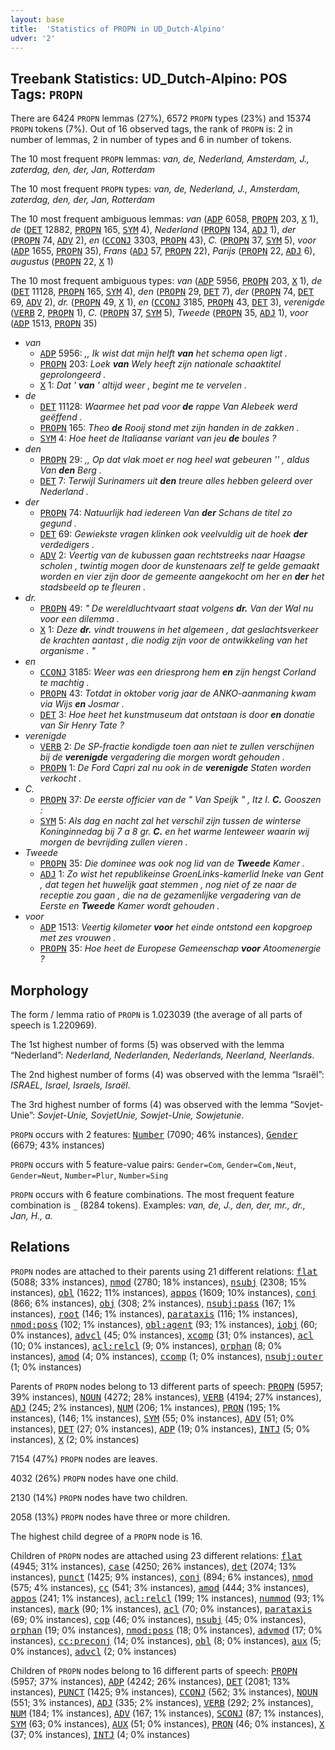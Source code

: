```yaml
---
layout: base
title:  'Statistics of PROPN in UD_Dutch-Alpino'
udver: '2'
---
```


## Treebank Statistics: UD_Dutch-Alpino: POS Tags: `PROPN`

There are 6424 `PROPN` lemmas (27%), 6572 `PROPN` types (23%) and 15374 `PROPN` tokens (7%).
Out of 16 observed tags, the rank of `PROPN` is: 2 in number of lemmas, 2 in number of types and 6 in number of tokens.

The 10 most frequent `PROPN` lemmas: <em>van, de, Nederland, Amsterdam, J., zaterdag, den, der, Jan, Rotterdam</em>

The 10 most frequent `PROPN` types:  <em>van, de, Nederland, J., Amsterdam, zaterdag, den, der, Jan, Rotterdam</em>

The 10 most frequent ambiguous lemmas: <em>van</em> (<tt><a href="nl_alpino-pos-ADP.html">ADP</a></tt> 6058, <tt><a href="nl_alpino-pos-PROPN.html">PROPN</a></tt> 203, <tt><a href="nl_alpino-pos-X.html">X</a></tt> 1), <em>de</em> (<tt><a href="nl_alpino-pos-DET.html">DET</a></tt> 12882, <tt><a href="nl_alpino-pos-PROPN.html">PROPN</a></tt> 165, <tt><a href="nl_alpino-pos-SYM.html">SYM</a></tt> 4), <em>Nederland</em> (<tt><a href="nl_alpino-pos-PROPN.html">PROPN</a></tt> 134, <tt><a href="nl_alpino-pos-ADJ.html">ADJ</a></tt> 1), <em>der</em> (<tt><a href="nl_alpino-pos-PROPN.html">PROPN</a></tt> 74, <tt><a href="nl_alpino-pos-ADV.html">ADV</a></tt> 2), <em>en</em> (<tt><a href="nl_alpino-pos-CCONJ.html">CCONJ</a></tt> 3303, <tt><a href="nl_alpino-pos-PROPN.html">PROPN</a></tt> 43), <em>C.</em> (<tt><a href="nl_alpino-pos-PROPN.html">PROPN</a></tt> 37, <tt><a href="nl_alpino-pos-SYM.html">SYM</a></tt> 5), <em>voor</em> (<tt><a href="nl_alpino-pos-ADP.html">ADP</a></tt> 1655, <tt><a href="nl_alpino-pos-PROPN.html">PROPN</a></tt> 35), <em>Frans</em> (<tt><a href="nl_alpino-pos-ADJ.html">ADJ</a></tt> 57, <tt><a href="nl_alpino-pos-PROPN.html">PROPN</a></tt> 22), <em>Parijs</em> (<tt><a href="nl_alpino-pos-PROPN.html">PROPN</a></tt> 22, <tt><a href="nl_alpino-pos-ADJ.html">ADJ</a></tt> 6), <em>augustus</em> (<tt><a href="nl_alpino-pos-PROPN.html">PROPN</a></tt> 22, <tt><a href="nl_alpino-pos-X.html">X</a></tt> 1)

The 10 most frequent ambiguous types:  <em>van</em> (<tt><a href="nl_alpino-pos-ADP.html">ADP</a></tt> 5956, <tt><a href="nl_alpino-pos-PROPN.html">PROPN</a></tt> 203, <tt><a href="nl_alpino-pos-X.html">X</a></tt> 1), <em>de</em> (<tt><a href="nl_alpino-pos-DET.html">DET</a></tt> 11128, <tt><a href="nl_alpino-pos-PROPN.html">PROPN</a></tt> 165, <tt><a href="nl_alpino-pos-SYM.html">SYM</a></tt> 4), <em>den</em> (<tt><a href="nl_alpino-pos-PROPN.html">PROPN</a></tt> 29, <tt><a href="nl_alpino-pos-DET.html">DET</a></tt> 7), <em>der</em> (<tt><a href="nl_alpino-pos-PROPN.html">PROPN</a></tt> 74, <tt><a href="nl_alpino-pos-DET.html">DET</a></tt> 69, <tt><a href="nl_alpino-pos-ADV.html">ADV</a></tt> 2), <em>dr.</em> (<tt><a href="nl_alpino-pos-PROPN.html">PROPN</a></tt> 49, <tt><a href="nl_alpino-pos-X.html">X</a></tt> 1), <em>en</em> (<tt><a href="nl_alpino-pos-CCONJ.html">CCONJ</a></tt> 3185, <tt><a href="nl_alpino-pos-PROPN.html">PROPN</a></tt> 43, <tt><a href="nl_alpino-pos-DET.html">DET</a></tt> 3), <em>verenigde</em> (<tt><a href="nl_alpino-pos-VERB.html">VERB</a></tt> 2, <tt><a href="nl_alpino-pos-PROPN.html">PROPN</a></tt> 1), <em>C.</em> (<tt><a href="nl_alpino-pos-PROPN.html">PROPN</a></tt> 37, <tt><a href="nl_alpino-pos-SYM.html">SYM</a></tt> 5), <em>Tweede</em> (<tt><a href="nl_alpino-pos-PROPN.html">PROPN</a></tt> 35, <tt><a href="nl_alpino-pos-ADJ.html">ADJ</a></tt> 1), <em>voor</em> (<tt><a href="nl_alpino-pos-ADP.html">ADP</a></tt> 1513, <tt><a href="nl_alpino-pos-PROPN.html">PROPN</a></tt> 35)


* <em>van</em>
  * <tt><a href="nl_alpino-pos-ADP.html">ADP</a></tt> 5956: <em>,, Ik wist dat mijn helft <b>van</b> het schema open ligt .</em>
  * <tt><a href="nl_alpino-pos-PROPN.html">PROPN</a></tt> 203: <em>Loek <b>van</b> Wely heeft zijn nationale schaaktitel geprolongeerd .</em>
  * <tt><a href="nl_alpino-pos-X.html">X</a></tt> 1: <em>Dat ' <b>van</b> ' altijd weer , begint me te vervelen .</em>
* <em>de</em>
  * <tt><a href="nl_alpino-pos-DET.html">DET</a></tt> 11128: <em>Waarmee het pad voor <b>de</b> rappe Van Alebeek werd geëffend .</em>
  * <tt><a href="nl_alpino-pos-PROPN.html">PROPN</a></tt> 165: <em>Theo <b>de</b> Rooij stond met zijn handen in de zakken .</em>
  * <tt><a href="nl_alpino-pos-SYM.html">SYM</a></tt> 4: <em>Hoe heet de Italiaanse variant van jeu <b>de</b> boules ?</em>
* <em>den</em>
  * <tt><a href="nl_alpino-pos-PROPN.html">PROPN</a></tt> 29: <em>,, Op dat vlak moet er nog heel wat gebeuren '' , aldus Van <b>den</b> Berg .</em>
  * <tt><a href="nl_alpino-pos-DET.html">DET</a></tt> 7: <em>Terwijl Surinamers uit <b>den</b> treure alles hebben geleerd over Nederland .</em>
* <em>der</em>
  * <tt><a href="nl_alpino-pos-PROPN.html">PROPN</a></tt> 74: <em>Natuurlijk had iedereen Van <b>der</b> Schans de titel zo gegund .</em>
  * <tt><a href="nl_alpino-pos-DET.html">DET</a></tt> 69: <em>Gewiekste vragen klinken ook veelvuldig uit de hoek <b>der</b> verdedigers .</em>
  * <tt><a href="nl_alpino-pos-ADV.html">ADV</a></tt> 2: <em>Veertig van de kubussen gaan rechtstreeks naar Haagse scholen , twintig mogen door de kunstenaars zelf te gelde gemaakt worden en vier zijn door de gemeente aangekocht om her en <b>der</b> het stadsbeeld op te fleuren .</em>
* <em>dr.</em>
  * <tt><a href="nl_alpino-pos-PROPN.html">PROPN</a></tt> 49: <em>" De wereldluchtvaart staat volgens <b>dr.</b> Van der Wal nu voor een dilemma .</em>
  * <tt><a href="nl_alpino-pos-X.html">X</a></tt> 1: <em>Deze <b>dr.</b> vindt trouwens in het algemeen , dat geslachtsverkeer de krachten aantast , die nodig zijn voor de ontwikkeling van het organisme . "</em>
* <em>en</em>
  * <tt><a href="nl_alpino-pos-CCONJ.html">CCONJ</a></tt> 3185: <em>Weer was een driesprong hem <b>en</b> zijn hengst Corland te machtig .</em>
  * <tt><a href="nl_alpino-pos-PROPN.html">PROPN</a></tt> 43: <em>Totdat in oktober vorig jaar de ANKO-aanmaning kwam via Wijs <b>en</b> Josmar .</em>
  * <tt><a href="nl_alpino-pos-DET.html">DET</a></tt> 3: <em>Hoe heet het kunstmuseum dat ontstaan is door <b>en</b> donatie van Sir Henry Tate ?</em>
* <em>verenigde</em>
  * <tt><a href="nl_alpino-pos-VERB.html">VERB</a></tt> 2: <em>De SP-fractie kondigde toen aan niet te zullen verschijnen bij de <b>verenigde</b> vergadering die morgen wordt gehouden .</em>
  * <tt><a href="nl_alpino-pos-PROPN.html">PROPN</a></tt> 1: <em>De Ford Capri zal nu ook in de <b>verenigde</b> Staten worden verkocht .</em>
* <em>C.</em>
  * <tt><a href="nl_alpino-pos-PROPN.html">PROPN</a></tt> 37: <em>De eerste officier van de " Van Speijk " , Itz I. <b>C.</b> Gooszen :</em>
  * <tt><a href="nl_alpino-pos-SYM.html">SYM</a></tt> 5: <em>Als dag en nacht zal het verschil zijn tussen de winterse Koninginnedag bij 7 a 8 gr. <b>C.</b> en het warme lenteweer waarin wij morgen de bevrijding zullen vieren .</em>
* <em>Tweede</em>
  * <tt><a href="nl_alpino-pos-PROPN.html">PROPN</a></tt> 35: <em>Die dominee was ook nog lid van de <b>Tweede</b> Kamer .</em>
  * <tt><a href="nl_alpino-pos-ADJ.html">ADJ</a></tt> 1: <em>Zo wist het republikeinse GroenLinks-kamerlid Ineke van Gent , dat tegen het huwelijk gaat stemmen , nog niet of ze naar de receptie zou gaan , die na de gezamenlijke vergadering van de Eerste en <b>Tweede</b> Kamer wordt gehouden .</em>
* <em>voor</em>
  * <tt><a href="nl_alpino-pos-ADP.html">ADP</a></tt> 1513: <em>Veertig kilometer <b>voor</b> het einde ontstond een kopgroep met zes vrouwen .</em>
  * <tt><a href="nl_alpino-pos-PROPN.html">PROPN</a></tt> 35: <em>Hoe heet de Europese Gemeenschap <b>voor</b> Atoomenergie ?</em>

## Morphology

The form / lemma ratio of `PROPN` is 1.023039 (the average of all parts of speech is 1.220969).

The 1st highest number of forms (5) was observed with the lemma “Nederland”: <em>Nederland, Nederlanden, Nederlands, Neerland, Neerlands</em>.

The 2nd highest number of forms (4) was observed with the lemma “Israël”: <em>ISRAEL, Israel, Israels, Israël</em>.

The 3rd highest number of forms (4) was observed with the lemma “Sovjet-Unie”: <em>Sovjet-Unie, SovjetUnie, Sowjet-Unie, Sowjetunie</em>.

`PROPN` occurs with 2 features: <tt><a href="nl_alpino-feat-Number.html">Number</a></tt> (7090; 46% instances), <tt><a href="nl_alpino-feat-Gender.html">Gender</a></tt> (6679; 43% instances)

`PROPN` occurs with 5 feature-value pairs: `Gender=Com`, `Gender=Com,Neut`, `Gender=Neut`, `Number=Plur`, `Number=Sing`

`PROPN` occurs with 6 feature combinations.
The most frequent feature combination is `_` (8284 tokens).
Examples: <em>van, de, J., den, der, mr., dr., Jan, H., a.</em>


## Relations

`PROPN` nodes are attached to their parents using 21 different relations: <tt><a href="nl_alpino-dep-flat.html">flat</a></tt> (5088; 33% instances), <tt><a href="nl_alpino-dep-nmod.html">nmod</a></tt> (2780; 18% instances), <tt><a href="nl_alpino-dep-nsubj.html">nsubj</a></tt> (2308; 15% instances), <tt><a href="nl_alpino-dep-obl.html">obl</a></tt> (1622; 11% instances), <tt><a href="nl_alpino-dep-appos.html">appos</a></tt> (1609; 10% instances), <tt><a href="nl_alpino-dep-conj.html">conj</a></tt> (866; 6% instances), <tt><a href="nl_alpino-dep-obj.html">obj</a></tt> (308; 2% instances), <tt><a href="nl_alpino-dep-nsubj-pass.html">nsubj:pass</a></tt> (167; 1% instances), <tt><a href="nl_alpino-dep-root.html">root</a></tt> (146; 1% instances), <tt><a href="nl_alpino-dep-parataxis.html">parataxis</a></tt> (116; 1% instances), <tt><a href="nl_alpino-dep-nmod-poss.html">nmod:poss</a></tt> (102; 1% instances), <tt><a href="nl_alpino-dep-obl-agent.html">obl:agent</a></tt> (93; 1% instances), <tt><a href="nl_alpino-dep-iobj.html">iobj</a></tt> (60; 0% instances), <tt><a href="nl_alpino-dep-advcl.html">advcl</a></tt> (45; 0% instances), <tt><a href="nl_alpino-dep-xcomp.html">xcomp</a></tt> (31; 0% instances), <tt><a href="nl_alpino-dep-acl.html">acl</a></tt> (10; 0% instances), <tt><a href="nl_alpino-dep-acl-relcl.html">acl:relcl</a></tt> (9; 0% instances), <tt><a href="nl_alpino-dep-orphan.html">orphan</a></tt> (8; 0% instances), <tt><a href="nl_alpino-dep-amod.html">amod</a></tt> (4; 0% instances), <tt><a href="nl_alpino-dep-ccomp.html">ccomp</a></tt> (1; 0% instances), <tt><a href="nl_alpino-dep-nsubj-outer.html">nsubj:outer</a></tt> (1; 0% instances)

Parents of `PROPN` nodes belong to 13 different parts of speech: <tt><a href="nl_alpino-pos-PROPN.html">PROPN</a></tt> (5957; 39% instances), <tt><a href="nl_alpino-pos-NOUN.html">NOUN</a></tt> (4272; 28% instances), <tt><a href="nl_alpino-pos-VERB.html">VERB</a></tt> (4194; 27% instances), <tt><a href="nl_alpino-pos-ADJ.html">ADJ</a></tt> (245; 2% instances), <tt><a href="nl_alpino-pos-NUM.html">NUM</a></tt> (206; 1% instances), <tt><a href="nl_alpino-pos-PRON.html">PRON</a></tt> (195; 1% instances),  (146; 1% instances), <tt><a href="nl_alpino-pos-SYM.html">SYM</a></tt> (55; 0% instances), <tt><a href="nl_alpino-pos-ADV.html">ADV</a></tt> (51; 0% instances), <tt><a href="nl_alpino-pos-DET.html">DET</a></tt> (27; 0% instances), <tt><a href="nl_alpino-pos-ADP.html">ADP</a></tt> (19; 0% instances), <tt><a href="nl_alpino-pos-INTJ.html">INTJ</a></tt> (5; 0% instances), <tt><a href="nl_alpino-pos-X.html">X</a></tt> (2; 0% instances)

7154 (47%) `PROPN` nodes are leaves.

4032 (26%) `PROPN` nodes have one child.

2130 (14%) `PROPN` nodes have two children.

2058 (13%) `PROPN` nodes have three or more children.

The highest child degree of a `PROPN` node is 16.

Children of `PROPN` nodes are attached using 23 different relations: <tt><a href="nl_alpino-dep-flat.html">flat</a></tt> (4945; 31% instances), <tt><a href="nl_alpino-dep-case.html">case</a></tt> (4250; 26% instances), <tt><a href="nl_alpino-dep-det.html">det</a></tt> (2074; 13% instances), <tt><a href="nl_alpino-dep-punct.html">punct</a></tt> (1425; 9% instances), <tt><a href="nl_alpino-dep-conj.html">conj</a></tt> (894; 6% instances), <tt><a href="nl_alpino-dep-nmod.html">nmod</a></tt> (575; 4% instances), <tt><a href="nl_alpino-dep-cc.html">cc</a></tt> (541; 3% instances), <tt><a href="nl_alpino-dep-amod.html">amod</a></tt> (444; 3% instances), <tt><a href="nl_alpino-dep-appos.html">appos</a></tt> (241; 1% instances), <tt><a href="nl_alpino-dep-acl-relcl.html">acl:relcl</a></tt> (199; 1% instances), <tt><a href="nl_alpino-dep-nummod.html">nummod</a></tt> (93; 1% instances), <tt><a href="nl_alpino-dep-mark.html">mark</a></tt> (90; 1% instances), <tt><a href="nl_alpino-dep-acl.html">acl</a></tt> (70; 0% instances), <tt><a href="nl_alpino-dep-parataxis.html">parataxis</a></tt> (69; 0% instances), <tt><a href="nl_alpino-dep-cop.html">cop</a></tt> (46; 0% instances), <tt><a href="nl_alpino-dep-nsubj.html">nsubj</a></tt> (45; 0% instances), <tt><a href="nl_alpino-dep-orphan.html">orphan</a></tt> (19; 0% instances), <tt><a href="nl_alpino-dep-nmod-poss.html">nmod:poss</a></tt> (18; 0% instances), <tt><a href="nl_alpino-dep-advmod.html">advmod</a></tt> (17; 0% instances), <tt><a href="nl_alpino-dep-cc-preconj.html">cc:preconj</a></tt> (14; 0% instances), <tt><a href="nl_alpino-dep-obl.html">obl</a></tt> (8; 0% instances), <tt><a href="nl_alpino-dep-aux.html">aux</a></tt> (5; 0% instances), <tt><a href="nl_alpino-dep-advcl.html">advcl</a></tt> (2; 0% instances)

Children of `PROPN` nodes belong to 16 different parts of speech: <tt><a href="nl_alpino-pos-PROPN.html">PROPN</a></tt> (5957; 37% instances), <tt><a href="nl_alpino-pos-ADP.html">ADP</a></tt> (4242; 26% instances), <tt><a href="nl_alpino-pos-DET.html">DET</a></tt> (2081; 13% instances), <tt><a href="nl_alpino-pos-PUNCT.html">PUNCT</a></tt> (1425; 9% instances), <tt><a href="nl_alpino-pos-CCONJ.html">CCONJ</a></tt> (562; 3% instances), <tt><a href="nl_alpino-pos-NOUN.html">NOUN</a></tt> (551; 3% instances), <tt><a href="nl_alpino-pos-ADJ.html">ADJ</a></tt> (335; 2% instances), <tt><a href="nl_alpino-pos-VERB.html">VERB</a></tt> (292; 2% instances), <tt><a href="nl_alpino-pos-NUM.html">NUM</a></tt> (184; 1% instances), <tt><a href="nl_alpino-pos-ADV.html">ADV</a></tt> (167; 1% instances), <tt><a href="nl_alpino-pos-SCONJ.html">SCONJ</a></tt> (87; 1% instances), <tt><a href="nl_alpino-pos-SYM.html">SYM</a></tt> (63; 0% instances), <tt><a href="nl_alpino-pos-AUX.html">AUX</a></tt> (51; 0% instances), <tt><a href="nl_alpino-pos-PRON.html">PRON</a></tt> (46; 0% instances), <tt><a href="nl_alpino-pos-X.html">X</a></tt> (37; 0% instances), <tt><a href="nl_alpino-pos-INTJ.html">INTJ</a></tt> (4; 0% instances)

